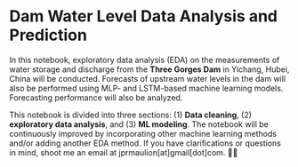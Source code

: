 # Dam Water Level Data Analysis and Prediction

In this notebook, exploratory data analysis (EDA) on the measurements of water storage and discharge from the **Three Gorges Dam** in Yichang, Hubei, China will be conducted. Forecasts of upstream water levels in the dam will also be performed using MLP- and LSTM-based machine learning models. Forecasting performance will also be analyzed.


This notebook is divided into three sections: (1) **Data cleaning**, (2) **exploratory data analysis**, and (3) **ML modeling**. The notebook will be continuously improved by incorporating other machine learning methods and/or adding another EDA method. If you have clarifications or questions in mind, shoot me an email at jprmaulion[at]gmail[dot]com. 🫶🏿
